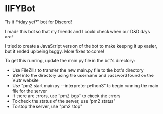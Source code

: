 # IIFYBot
"Is it Friday yet?" bot for Discord!

I made this bot so that my friends and I could check when our D&D days are!

I tried to create a JavaScript version of the bot to make keeping it up easier, but it ended up being buggy. More fixes to come!

To get this running, update the main.py file in the bot's directory:
- Use FileZilla to transfer the new main.py file to the bot's directory
- SSH into the directory using the username and password found on the Vultr website
- Use "pm2 start main.py --interpreter python3" to begin running the main file for the server
- If there are errors, use "pm2 logs" to check the errors
- To check the status of the server, use "pm2 status"
- To stop the server, use "pm2 stop"

